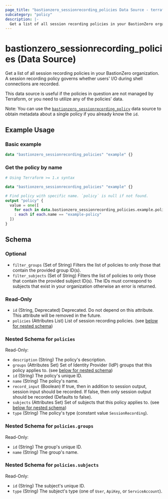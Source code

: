 ```yaml
---
page_title: "bastionzero_sessionrecording_policies Data Source - terraform-provider-bastionzero"
subcategory: "policy"
description: |-
  Get a list of all session recording policies in your BastionZero organization. A session recording policy governs whether users' I/O during shell connections are recorded.
---
```


# bastionzero_sessionrecording_policies (Data Source)

Get a list of all session recording policies in your BastionZero organization. A session recording policy governs whether users' I/O during shell connections are recorded.

This data source is useful if the policies in question are not managed by
Terraform, or you need to utilize any of the policies' data.

Note: You can use the [`bastionzero_sessionrecording_policy`](sessionrecording_policy) data
source to obtain metadata about a single policy if you already know the `id`.

## Example Usage

### Basic example

```terraform
data "bastionzero_sessionrecording_policies" "example" {}
```

### Get the policy by name

```terraform
# Using Terraform >= 1.x syntax

data "bastionzero_sessionrecording_policies" "example" {}

# Find policy with specific name. `policy` is null if not found.
output "policy" {
  value = one([
    for each in data.bastionzero_sessionrecording_policies.example.policies
    : each if each.name == "example-policy"
  ])
}
```

<!-- schema generated by tfplugindocs -->
## Schema

### Optional

- `filter_groups` (Set of String) Filters the list of policies to only those that contain the provided group ID(s).
- `filter_subjects` (Set of String) Filters the list of policies to only those that contain the provided subject ID(s). The IDs must correspond to subjects that exist in your organization otherwise an error is returned.

### Read-Only

- `id` (String, Deprecated) Deprecated. Do not depend on this attribute. This attribute will be removed in the future.
- `policies` (Attributes List) List of session recording policies. (see [below for nested schema](#nestedatt--policies))

<a id="nestedatt--policies"></a>
### Nested Schema for `policies`

Read-Only:

- `description` (String) The policy's description.
- `groups` (Attributes Set) Set of Identity Provider (IdP) groups that this policy applies to. (see [below for nested schema](#nestedatt--policies--groups))
- `id` (String) The policy's unique ID.
- `name` (String) The policy's name.
- `record_input` (Boolean) If true, then in addition to session output, session input should be recorded. If false, then only session output should be recorded (Defaults to false).
- `subjects` (Attributes Set) Set of subjects that this policy applies to. (see [below for nested schema](#nestedatt--policies--subjects))
- `type` (String) The policy's type (constant value `SessionRecording`).

<a id="nestedatt--policies--groups"></a>
### Nested Schema for `policies.groups`

Read-Only:

- `id` (String) The group's unique ID.
- `name` (String) The group's name.


<a id="nestedatt--policies--subjects"></a>
### Nested Schema for `policies.subjects`

Read-Only:

- `id` (String) The subject's unique ID.
- `type` (String) The subject's type (one of `User`, `ApiKey`, or `ServiceAccount`).